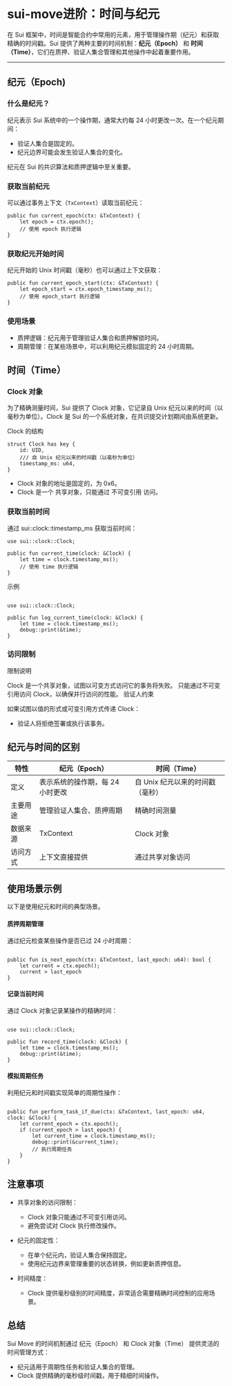 # sui-move进阶：时间与纪元

在 Sui 框架中，时间是智能合约中常用的元素，用于管理操作期（纪元）和获取精确的时间戳。Sui 提供了两种主要的时间机制：**纪元（Epoch）** 和 **时间（Time）**，它们在质押、验证人集合管理和其他操作中起着重要作用。

---

## 纪元（Epoch)

###  什么是纪元？
纪元表示 Sui 系统中的一个操作期，通常大约每 24 小时更改一次。在一个纪元期间：
- 验证人集合是固定的。
- 纪元边界可能会发生验证人集合的变化。

纪元在 Sui 的共识算法和质押逻辑中至关重要。




###  获取当前纪元

可以通过事务上下文（`TxContext`）读取当前纪元：
```move
public fun current_epoch(ctx: &TxContext) {
    let epoch = ctx.epoch();
    // 使用 epoch 执行逻辑
}
```
### 获取纪元开始时间
纪元开始的 Unix 时间戳（毫秒）也可以通过上下文获取：

```move
public fun current_epoch_start(ctx: &TxContext) {
    let epoch_start = ctx.epoch_timestamp_ms();
    // 使用 epoch_start 执行逻辑
}
```
### 使用场景
 - 质押逻辑：纪元用于管理验证人集合和质押解锁时间。
 - 周期管理：在某些场景中，可以利用纪元模拟固定的 24 小时周期。
## 时间（Time）

### Clock 对象

为了精确测量时间，Sui 提供了 Clock 对象，它记录自 Unix 纪元以来的时间（以毫秒为单位）。Clock 是 Sui 的一个系统对象，在共识提交计划期间由系统更新。

Clock 的结构
```move
struct Clock has key {
    id: UID,
    /// 自 Unix 纪元以来的时间戳（以毫秒为单位）
    timestamp_ms: u64,
}
```
- Clock 对象的地址是固定的，为 0x6。
- Clock 是一个 共享对象，只能通过 不可变引用 访问。

### 获取当前时间
通过 sui::clock::timestamp_ms 获取当前时间：

```move
use sui::clock::Clock;

public fun current_time(clock: &Clock) {
    let time = clock.timestamp_ms();
    // 使用 time 执行逻辑
}
```
示例
```move

use sui::clock::Clock;

public fun log_current_time(clock: &Clock) {
    let time = clock.timestamp_ms();
    debug::print(&time);
}
```
### 访问限制

限制说明

Clock 是一个共享对象，试图以可变方式访问它的事务将失败。
只能通过不可变引用访问 Clock，以确保并行访问的性能。
验证人约束

如果试图以值的形式或可变引用方式传递 Clock：

- 验证人将拒绝签署或执行该事务。

## 纪元与时间的区别
| 特性       | 纪元（Epoch）                   | 时间（Time）                       |
|------------|---------------------------------|------------------------------------|
| 定义       | 表示系统的操作期，每 24 小时更改 | 自 Unix 纪元以来的时间戳（毫秒）   |
| 主要用途   | 管理验证人集合、质押周期         | 精确时间测量                       |
| 数据来源   | TxContext                       | Clock 对象                         |
| 访问方式   | 上下文直接提供                   | 通过共享对象访问                   |

## 使用场景示例

以下是使用纪元和时间的典型场景。

#### 质押周期管理

通过纪元检查某些操作是否已过 24 小时周期：

```move

public fun is_next_epoch(ctx: &TxContext, last_epoch: u64): bool {
    let current = ctx.epoch();
    current > last_epoch
}
```

#### 记录当前时间

通过 Clock 对象记录某操作的精确时间：

```move

use sui::clock::Clock;

public fun record_time(clock: &Clock) {
    let time = clock.timestamp_ms();
    debug::print(&time);
}
```

#### 模拟周期任务

利用纪元和时间戳实现简单的周期性操作：

```move

public fun perform_task_if_due(ctx: &TxContext, last_epoch: u64, clock: &Clock) {
    let current_epoch = ctx.epoch();
    if (current_epoch > last_epoch) {
        let current_time = clock.timestamp_ms();
        debug::print(&current_time);
        // 执行周期任务
    }
}
```

## 注意事项

- 共享对象的访问限制：

    - Clock 对象只能通过不可变引用访问。
    - 避免尝试对 Clock 执行修改操作。

- 纪元的固定性：

    - 在单个纪元内，验证人集合保持固定。
    - 使用纪元边界来管理重要的状态转换，例如更新质押信息。

- 时间精度：

    - Clock 提供毫秒级别的时间精度，非常适合需要精确时间控制的应用场景。

## 总结
Sui Move 的时间机制通过 纪元（Epoch） 和 Clock 对象（Time） 提供灵活的时间管理方式：

- 纪元适用于周期性任务和验证人集合的管理。
- Clock 提供精确的毫秒级时间戳，用于精细时间操作。
